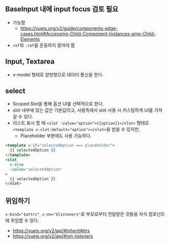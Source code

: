 ## BaseInput 내에 input focus 검토 필요
- 가능함
  - https://vuejs.org/v2/guide/components-edge-cases.html#Accessing-Child-Component-Instances-amp-Child-Elements
- `ref`와 `:ref`를 혼동하지 말아야 함

## Input, Textarea
- v-model 형태로 양방향으로 데이터 통신을 한다.

## select
- Scoped Slot을 통해 옵션 UI를 선택적으로 한다.
- slot 내부에 있는 값은 기본값이고, 사용측에서 slot 사용 시 커스텀하게 UI를 가져갈 수 있다.
- 리스트 표시 할 때 `<slot :value="option">{{option}}</slot>` 형태로 `<template v-slot:default="option"></slot>`을 받을 수 있지만,
  - Placeholder 부분에도 사용 가능하다.
```html
<template v-if="selectedOption === placeholder">
  {{ selectedOption }}
</template>
<slot
  v-else
  :value="selectedOption"
>
  {{ selectedOption }}
</slot>
```

## 위임하기
`v-bind="$attrs"`, `v-on="$listeners"`로 부모로부터 전달받은 것들을 자식 컴포넌트에 위임할 수 있다.

- https://vuejs.org/v2/api/#inheritAttrs
- https://vuejs.org/v2/api/#vm-listeners